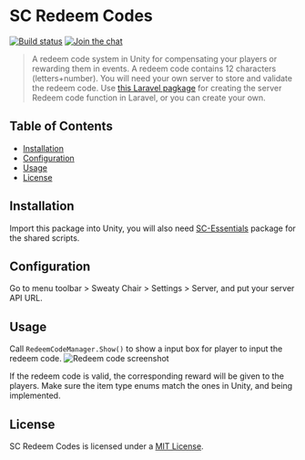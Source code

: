 # SC Redeem Codes
[![Build status](https://ci.appveyor.com/api/projects/status/github/Sweaty-Chair/Unity-Redeem-Code?branch=main&svg=true)](https://ci.appveyor.com/project/Sweaty-Chair/Unity-Redeem-Code/branch/main)
[![Join the chat](https://img.shields.io/badge/discord-join-7289DA.svg?logo=discord&longCache=true&style=flat)](https://discord.gg/qwqeBtS)

> A redeem code system in Unity for compensating your players or rewarding them in events. A redeem code contains 12 characters (letters+number). You will need your own server to store and validate the redeem code. Use [this Laravel pagkage](https://github.com/furic/laravel-redeem-codes) for creating the server Redeem code function in Laravel, or you can create your own.

## Table of Contents
- [Installation](#installation)
- [Configuration](#configuration)
- [Usage](#usage)
- [License](#license)

## Installation
Import this package into Unity, you will also need [SC-Essentials](https://github.com/Sweaty-Chair/SC-Essentials) package for the shared scripts.

## Configuration
Go to menu toolbar > Sweaty Chair > Settings > Server, and put your server API URL.

## Usage
Call `RedeemCodeManager.Show()` to show a input box for player to input the redeem code.
![Redeem code screenshot](https://static.sweatychair.com/images/no-humanity/no-humanity-redeem-code-2.png)

If the redeem code is valid, the corresponding reward will be given to the players. Make sure the item type enums match the ones in Unity, and being implemented.

## License

SC Redeem Codes is licensed under a [MIT License](https://github.com/Sweaty-Chair/Unity-Redeem-Code/blob/main/LICENSE).